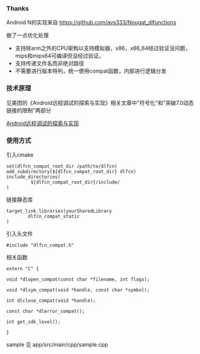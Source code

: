 ### Thanks

Android N的实现来自 https://github.com/avs333/Nougat_dlfunctions

做了一点优化处理
 - 支持除arm之外的CPU架构以支持模拟器，x86，x86_64经过验证没问题，mips和mips64可编译但没经过验证。
 - 支持传递文件名而非绝对路径
 - 不需要进行版本特判，统一使用compat函数，内部进行逻辑分发
    
### 技术原理

见美团的《Android远程调试的探索与实现》相关文章中"符号化"和"突破7.0动态链接的限制"两部分

[Android远程调试的探索与实现](https://tech.meituan.com/2017/07/20/android-remote-debug.html)


### 使用方式

引入cmake

```
set(dlfcn_compat_root_dir /path/to/dlfcn)
add_subdirectory(${dlfcn_compat_root_dir} dlfcn)
include_directories(
         ${dlfcn_compat_root_dir}/include/
)
```

链接静态库

```
target_link_libraries(yourSharedLibrary
        dlfcn_compat_static
)
```

引入头文件

```
#include "dlfcn_compat.h"
```

相关函数

```
extern "C" {

void *dlopen_compat(const char *filename, int flags);

void *dlsym_compat(void *handle, const char *symbol);

int dlclose_compat(void *handle);

const char *dlerror_compat();

int get_sdk_level();

}
```

sample 见 app/src/main/cpp/sample.cpp